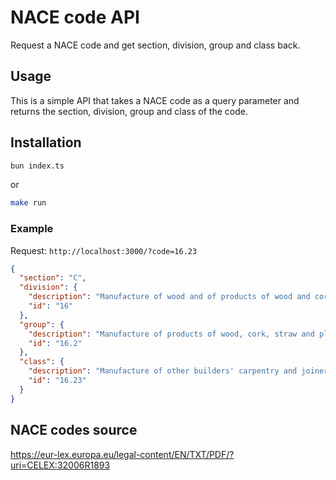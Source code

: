 # NACE code API

Request a NACE code and get section, division, group and class back.

## Usage

This is a simple API that takes a NACE code as a query parameter and returns the section, division, group and class of the code.

## Installation

```bash
bun index.ts
```

or

```bash
make run
```

### Example

Request: `http://localhost:3000/?code=16.23`

```json
{
  "section": "C",
  "division": {
    "description": "Manufacture of wood and of products of wood and cork, except furniture; manufacture of articles of straw and plaiting materials",
    "id": "16"
  },
  "group": {
    "description": "Manufacture of products of wood, cork, straw and plaiting materials",
    "id": "16.2"
  },
  "class": {
    "description": "Manufacture of other builders' carpentry and joinery",
    "id": "16.23"
  }
}
```

## NACE codes source

https://eur-lex.europa.eu/legal-content/EN/TXT/PDF/?uri=CELEX:32006R1893
